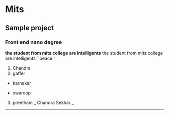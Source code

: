 # Mits
## Sample project
### Front end nano degree
**the student from mits college are intelligents**
the student from mits college are intelligents
` peace '
1. Chandra 
2. gaffer
  - karnakar
  + swaroop
3. preetham
_ Chandra Sekhar _
----------------
